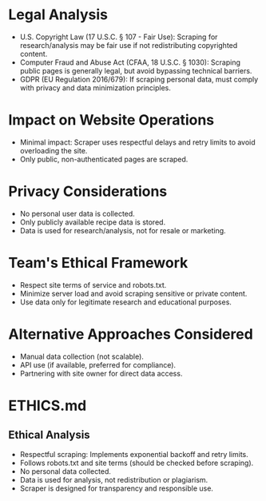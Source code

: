 # Legal Analysis
- U.S. Copyright Law (17 U.S.C. § 107 - Fair Use): Scraping for research/analysis may be fair use if not redistributing copyrighted content.
- Computer Fraud and Abuse Act (CFAA, 18 U.S.C. § 1030): Scraping public pages is generally legal, but avoid bypassing technical barriers.
- GDPR (EU Regulation 2016/679): If scraping personal data, must comply with privacy and data minimization principles.

# Impact on Website Operations
- Minimal impact: Scraper uses respectful delays and retry limits to avoid overloading the site.
- Only public, non-authenticated pages are scraped.

# Privacy Considerations
- No personal user data is collected.
- Only publicly available recipe data is stored.
- Data is used for research/analysis, not for resale or marketing.

# Team's Ethical Framework
- Respect site terms of service and robots.txt.
- Minimize server load and avoid scraping sensitive or private content.
- Use data only for legitimate research and educational purposes.

# Alternative Approaches Considered
- Manual data collection (not scalable).
- API use (if available, preferred for compliance).
- Partnering with site owner for direct data access.
# ETHICS.md

## Ethical Analysis
- Respectful scraping: Implements exponential backoff and retry limits.
- Follows robots.txt and site terms (should be checked before scraping).
- No personal data collected.
- Data is used for analysis, not redistribution or plagiarism.
- Scraper is designed for transparency and responsible use.
